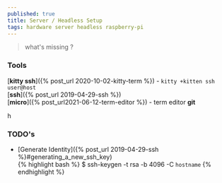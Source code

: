```yaml
---
published: true
title: Server / Headless Setup
tags: hardware server headless raspberry-pi
---
```

> what's missing ?

### Tools
[**kitty ssh**]({% post_url 2020-10-02-kitty-term %}) - `kitty +kitten ssh user@host `  
[**ssh**]({% post_url 2019-04-29-ssh %})  
[**micro**]({% post_url2021-06-12-term-editor %}) - term editor
**git**  

h
### TODO's
- [Generate Identity]({% post_url 2019-04-29-ssh %}#generating_a_new_ssh_key)  
{% highlight bash %}
$ ssh-keygen -t rsa -b 4096 -C `hostname`
{% endhighlight %}
